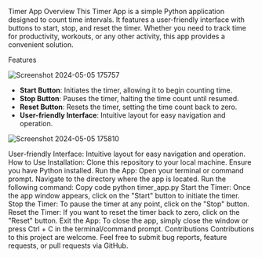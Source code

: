 Timer App
Overview
This Timer App is a simple Python application designed to count time intervals. It features a user-friendly interface with buttons to start, stop, and reset the timer. Whether you need to track time for productivity, workouts, or any other activity, this app provides a convenient solution.

Features

![Screenshot 2024-05-05 175757](https://github.com/shanshee/Flash_Card_App/assets/135793255/410d13bd-a946-4241-82c8-9673c769e542)

- **Start Button**: Initiates the timer, allowing it to begin counting time.
- **Stop Button**: Pauses the timer, halting the time count until resumed.
- **Reset Button**: Resets the timer, setting the time count back to zero.
- **User-friendly Interface**: Intuitive layout for easy navigation and operation.

![Screenshot 2024-05-05 175810](https://github.com/shanshee/Flash_Card_App/assets/135793255/6ea1f218-5672-44d5-a39f-6a0a7d859288)

User-friendly Interface: Intuitive layout for easy navigation and operation.
How to Use
Installation:
Clone this repository to your local machine.
Ensure you have Python installed.
Run the App:
Open your terminal or command prompt.
Navigate to the directory where the app is located.
Run the following command:
Copy code
python timer_app.py
Start the Timer:
Once the app window appears, click on the "Start" button to initiate the timer.
Stop the Timer:
To pause the timer at any point, click on the "Stop" button.
Reset the Timer:
If you want to reset the timer back to zero, click on the "Reset" button.
Exit the App:
To close the app, simply close the window or press Ctrl + C in the terminal/command prompt.
Contributions
Contributions to this project are welcome. Feel free to submit bug reports, feature requests, or pull requests via GitHub.




